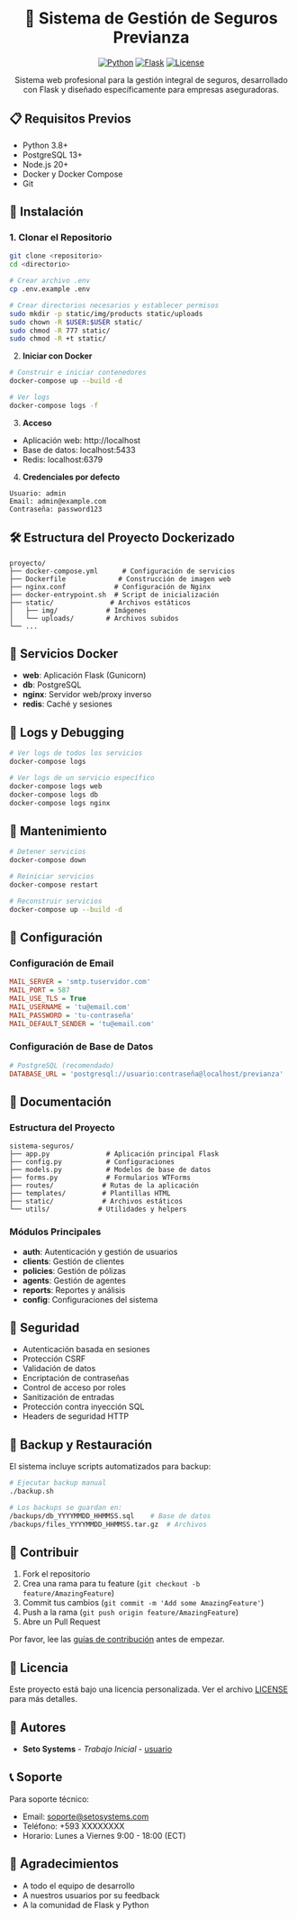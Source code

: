 <div align="center">

# 🏢 Sistema de Gestión de Seguros Previanza

[![Python](https://img.shields.io/badge/Python-3.8+-blue.svg)](https://www.python.org)
[![Flask](https://img.shields.io/badge/Flask-2.0+-green.svg)](https://flask.palletsprojects.com)
[![License](https://img.shields.io/badge/License-Custom-blue.svg)](#licencia)

Sistema web profesional para la gestión integral de seguros, desarrollado con Flask y diseñado específicamente para empresas aseguradoras.

</div>

## 📋 Requisitos Previos

- Python 3.8+
- PostgreSQL 13+
- Node.js 20+
- Docker y Docker Compose
- Git

## 🚀 Instalación

### 1. Clonar el Repositorio
```bash
git clone <repositorio>
cd <directorio>

# Crear archivo .env
cp .env.example .env

# Crear directorios necesarios y establecer permisos
sudo mkdir -p static/img/products static/uploads
sudo chown -R $USER:$USER static/
sudo chmod -R 777 static/
sudo chmod -R +t static/
```

2. **Iniciar con Docker**
```bash
# Construir e iniciar contenedores
docker-compose up --build -d

# Ver logs
docker-compose logs -f
```

3. **Acceso**
- Aplicación web: http://localhost
- Base de datos: localhost:5433
- Redis: localhost:6379

4. **Credenciales por defecto**
```
Usuario: admin
Email: admin@example.com
Contraseña: password123
```

## 🛠️ Estructura del Proyecto Dockerizado

```
proyecto/
├── docker-compose.yml      # Configuración de servicios
├── Dockerfile             # Construcción de imagen web
├── nginx.conf            # Configuración de Nginx
├── docker-entrypoint.sh  # Script de inicialización
├── static/              # Archivos estáticos
│   ├── img/            # Imágenes
│   └── uploads/        # Archivos subidos
└── ...
```

## 🐋 Servicios Docker

- **web**: Aplicación Flask (Gunicorn)
- **db**: PostgreSQL
- **nginx**: Servidor web/proxy inverso
- **redis**: Caché y sesiones

## 📝 Logs y Debugging

```bash
# Ver logs de todos los servicios
docker-compose logs

# Ver logs de un servicio específico
docker-compose logs web
docker-compose logs db
docker-compose logs nginx
```

## 🔧 Mantenimiento

```bash
# Detener servicios
docker-compose down

# Reiniciar servicios
docker-compose restart

# Reconstruir servicios
docker-compose up --build -d
```

## 🔧 Configuración

### Configuración de Email

```ini
MAIL_SERVER = 'smtp.tuservidor.com'
MAIL_PORT = 587
MAIL_USE_TLS = True
MAIL_USERNAME = 'tu@email.com'
MAIL_PASSWORD = 'tu-contraseña'
MAIL_DEFAULT_SENDER = 'tu@email.com'
```

### Configuración de Base de Datos

```ini
# PostgreSQL (recomendado)
DATABASE_URL = 'postgresql://usuario:contraseña@localhost/previanza'
```

## 📖 Documentación

### Estructura del Proyecto
```
sistema-seguros/
├── app.py              # Aplicación principal Flask
├── config.py           # Configuraciones
├── models.py           # Modelos de base de datos
├── forms.py            # Formularios WTForms
├── routes/            # Rutas de la aplicación
├── templates/         # Plantillas HTML
├── static/            # Archivos estáticos
└── utils/            # Utilidades y helpers
```

### Módulos Principales
- **auth**: Autenticación y gestión de usuarios
- **clients**: Gestión de clientes
- **policies**: Gestión de pólizas
- **agents**: Gestión de agentes
- **reports**: Reportes y análisis
- **config**: Configuraciones del sistema

## 🔐 Seguridad

- Autenticación basada en sesiones
- Protección CSRF
- Validación de datos
- Encriptación de contraseñas
- Control de acceso por roles
- Sanitización de entradas
- Protección contra inyección SQL
- Headers de seguridad HTTP

## 🔄 Backup y Restauración

El sistema incluye scripts automatizados para backup:

```bash
# Ejecutar backup manual
./backup.sh

# Los backups se guardan en:
/backups/db_YYYYMMDD_HHMMSS.sql    # Base de datos
/backups/files_YYYYMMDD_HHMMSS.tar.gz  # Archivos
```

## 🤝 Contribuir

1. Fork el repositorio
2. Crea una rama para tu feature (`git checkout -b feature/AmazingFeature`)
3. Commit tus cambios (`git commit -m 'Add some AmazingFeature'`)
4. Push a la rama (`git push origin feature/AmazingFeature`)
5. Abre un Pull Request

Por favor, lee las [guías de contribución](CONTRIBUTING.md) antes de empezar.

## 📝 Licencia

Este proyecto está bajo una licencia personalizada. Ver el archivo [LICENSE](LICENSE) para más detalles.

## 👥 Autores

* **Seto Systems** - *Trabajo Inicial* - [usuario](https://github.com/usuario)

## 📞 Soporte

Para soporte técnico:
- Email: soporte@setosystems.com
- Teléfono: +593 XXXXXXXX
- Horario: Lunes a Viernes 9:00 - 18:00 (ECT)

## 🙏 Agradecimientos

* A todo el equipo de desarrollo
* A nuestros usuarios por su feedback
* A la comunidad de Flask y Python